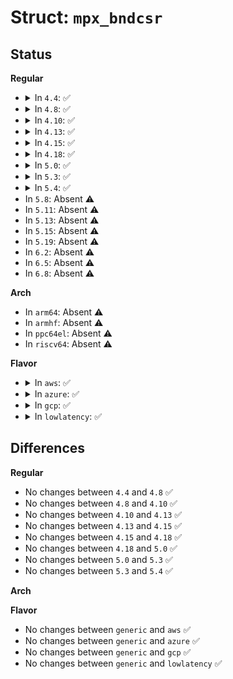 # Struct: <code>mpx_bndcsr</code>

## Status
<b>Regular</b>
<ul>
<li>
<details>
<summary>In <code>4.4</code>: ✅</summary>

```c
struct mpx_bndcsr {
    u64 bndcfgu;
    u64 bndstatus;
};
```
</details>
</li>
<li>
<details>
<summary>In <code>4.8</code>: ✅</summary>

```c
struct mpx_bndcsr {
    u64 bndcfgu;
    u64 bndstatus;
};
```
</details>
</li>
<li>
<details>
<summary>In <code>4.10</code>: ✅</summary>

```c
struct mpx_bndcsr {
    u64 bndcfgu;
    u64 bndstatus;
};
```
</details>
</li>
<li>
<details>
<summary>In <code>4.13</code>: ✅</summary>

```c
struct mpx_bndcsr {
    u64 bndcfgu;
    u64 bndstatus;
};
```
</details>
</li>
<li>
<details>
<summary>In <code>4.15</code>: ✅</summary>

```c
struct mpx_bndcsr {
    u64 bndcfgu;
    u64 bndstatus;
};
```
</details>
</li>
<li>
<details>
<summary>In <code>4.18</code>: ✅</summary>

```c
struct mpx_bndcsr {
    u64 bndcfgu;
    u64 bndstatus;
};
```
</details>
</li>
<li>
<details>
<summary>In <code>5.0</code>: ✅</summary>

```c
struct mpx_bndcsr {
    u64 bndcfgu;
    u64 bndstatus;
};
```
</details>
</li>
<li>
<details>
<summary>In <code>5.3</code>: ✅</summary>

```c
struct mpx_bndcsr {
    u64 bndcfgu;
    u64 bndstatus;
};
```
</details>
</li>
<li>
<details>
<summary>In <code>5.4</code>: ✅</summary>

```c
struct mpx_bndcsr {
    u64 bndcfgu;
    u64 bndstatus;
};
```
</details>
</li>
<li>
In <code>5.8</code>: Absent ⚠️
</li>
<li>
In <code>5.11</code>: Absent ⚠️
</li>
<li>
In <code>5.13</code>: Absent ⚠️
</li>
<li>
In <code>5.15</code>: Absent ⚠️
</li>
<li>
In <code>5.19</code>: Absent ⚠️
</li>
<li>
In <code>6.2</code>: Absent ⚠️
</li>
<li>
In <code>6.5</code>: Absent ⚠️
</li>
<li>
In <code>6.8</code>: Absent ⚠️
</li>
</ul>
<b>Arch</b>
<ul>
<li>
In <code>arm64</code>: Absent ⚠️
</li>
<li>
In <code>armhf</code>: Absent ⚠️
</li>
<li>
In <code>ppc64el</code>: Absent ⚠️
</li>
<li>
In <code>riscv64</code>: Absent ⚠️
</li>
</ul>
<b>Flavor</b>
<ul>
<li>
<details>
<summary>In <code>aws</code>: ✅</summary>

```c
struct mpx_bndcsr {
    u64 bndcfgu;
    u64 bndstatus;
};
```
</details>
</li>
<li>
<details>
<summary>In <code>azure</code>: ✅</summary>

```c
struct mpx_bndcsr {
    u64 bndcfgu;
    u64 bndstatus;
};
```
</details>
</li>
<li>
<details>
<summary>In <code>gcp</code>: ✅</summary>

```c
struct mpx_bndcsr {
    u64 bndcfgu;
    u64 bndstatus;
};
```
</details>
</li>
<li>
<details>
<summary>In <code>lowlatency</code>: ✅</summary>

```c
struct mpx_bndcsr {
    u64 bndcfgu;
    u64 bndstatus;
};
```
</details>
</li>
</ul>

## Differences
<b>Regular</b>
<ul>
<li>
No changes between <code>4.4</code> and <code>4.8</code> ✅
</li>
<li>
No changes between <code>4.8</code> and <code>4.10</code> ✅
</li>
<li>
No changes between <code>4.10</code> and <code>4.13</code> ✅
</li>
<li>
No changes between <code>4.13</code> and <code>4.15</code> ✅
</li>
<li>
No changes between <code>4.15</code> and <code>4.18</code> ✅
</li>
<li>
No changes between <code>4.18</code> and <code>5.0</code> ✅
</li>
<li>
No changes between <code>5.0</code> and <code>5.3</code> ✅
</li>
<li>
No changes between <code>5.3</code> and <code>5.4</code> ✅
</li>
</ul>
<b>Arch</b>
<ul>
</ul>
<b>Flavor</b>
<ul>
<li>
No changes between <code>generic</code> and <code>aws</code> ✅
</li>
<li>
No changes between <code>generic</code> and <code>azure</code> ✅
</li>
<li>
No changes between <code>generic</code> and <code>gcp</code> ✅
</li>
<li>
No changes between <code>generic</code> and <code>lowlatency</code> ✅
</li>
</ul>
